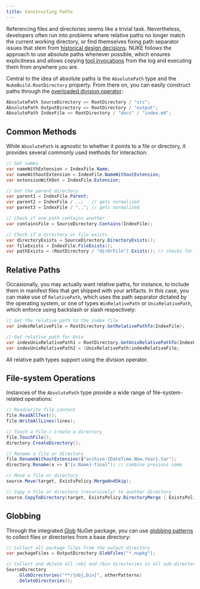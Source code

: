 ```yaml
---
title: Constructing Paths
---
```


Referencing files and directories seems like a trivial task. Nevertheless, developers often run into problems where relative paths no longer match the current working directory, or find themselves fixing path separator issues that stem from [historical design decisions](https://www.youtube.com/watch?v=5T3IJfBfBmI). NUKE follows the approach to use absolute paths whenever possible, which ensures explicitness and allows copying [tool invocations](08-cli-tools.md) from the log and executing them from anywhere you are.

Central to the idea of absolute paths is the `AbsolutePath` type and the `NukeBuild.RootDirectory` property. From there on, you can easily construct paths through the [overloaded division operator](https://docs.microsoft.com/en-us/dotnet/csharp/language-reference/operators/operator-overloading):

<!-- snippet: path-construction-basic -->
```cs
AbsolutePath SourceDirectory => RootDirectory / "src";
AbsolutePath OutputDirectory => RootDirectory / "output";
AbsolutePath IndexFile => RootDirectory / "docs" / "index.md";
```
<!-- endSnippet -->

## Common Methods

While `AbsolutePath` is agnostic to whether it points to a file or directory, it provides several commonly used methods for interaction:

<!-- snippet: path-construction-common-methods -->
```cs
// Get names
var nameWithExtension = IndexFile.Name;
var nameWithoutExtension = IndexFile.NameWithoutExtension;
var extensionWithDot = IndexFile.Extension;

// Get the parent directory
var parent1 = IndexFile.Parent;
var parent2 = IndexFile / ..;   // gets normalized
var parent3 = IndexFile / ".."; // gets normalized

// Check if one path contains another
var containsFile = SourceDirectory.Contains(IndexFile);

// Check if a directory or file exists
var directoryExists = SourceDirectory.DirectoryExists();
var fileExists = IndexFile.FileExists();
var pathExists = (RootDirectory / "dirOrFile").Exists(); // checks for both
```
<!-- endSnippet -->

## Relative Paths

Occasionally, you may actually want relative paths, for instance, to include them in manifest files that get shipped with your artifacts. In this case, you can make use of `RelativePath`, which uses the path separator dictated by the operating system, or one of types `WinRelativePath` or `UnixRelativePath`, which enforce using backslash or slash respectively:

<!-- snippet: path-construction-relative-paths -->
```cs
// Get the relative path to the index file
var indexRelativeFile = RootDirectory.GetRelativePathTo(IndexFile);

// Get relative path for Unix
var indexUnixRelativePath1 = RootDirectory.GetUnixRelativePathTo(IndexFile);
var indexUnixRelativePath2 = (UnixRelativePath)indexRelativeFile;
```
<!-- endSnippet -->

All relative path types support using the division operator.

## File-system Operations

Instances of the `AbsolutePath` type provide a wide range of file-system-related operations:

```cs
// Read/write file content
file.ReadAllText();
file.WriteAllLines(lines);

// Touch a file / create a directory
file.TouchFile();
directory.CreateDirectory();

// Rename a file or directory
file.RenameWithoutExtension($"archive-{DateTime.Now.Year}.tar");
directory.Rename(x => $"{x.Name}-final"); // combine previous name

// Move a file or directory
source.Move(target, ExistsPolicy.MergeAndSkip);

// Copy a file or directory (recursively) to another directory
source.CopyToDirectory(target, ExistsPolicy.DirectoryMerge | ExistsPolicy.FileFail);
```

## Globbing

Through the integrated [Glob](https://github.com/kthompson/glob) NuGet package, you can use [globbing patterns](https://en.wikipedia.org/wiki/Glob_(programming)) to collect files or directories from a base directory:

<!-- snippet: path-construction-globbing -->
```cs
// Collect all package files from the output directory
var packageFiles = OutputDirectory.GlobFiles("*.nupkg");

// Collect and delete all /obj and /bin directories in all sub-directories
SourceDirectory
    .GlobDirectories("**/{obj,bin}", otherPatterns)
    .DeleteDirectories();
```
<!-- endSnippet -->
